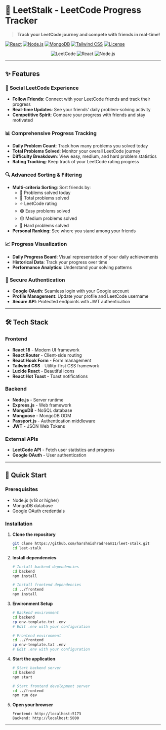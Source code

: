 # 🚀 LeetStalk - LeetCode Progress Tracker

> **Track your LeetCode journey and compete with friends in real-time!**

[![React](https://img.shields.io/badge/React-18.0-blue?logo=react)](https://reactjs.org/)
[![Node.js](https://img.shields.io/badge/Node.js-18.0-green?logo=node.js)](https://nodejs.org/)
[![MongoDB](https://img.shields.io/badge/MongoDB-6.0-green?logo=mongodb)](https://mongodb.com/)
[![Tailwind CSS](https://img.shields.io/badge/Tailwind-3.0-blue?logo=tailwind-css)](https://tailwindcss.com/)
[![License](https://img.shields.io/badge/License-MIT-yellow.svg)](LICENSE)

<div align="center">
  <img src="https://img.shields.io/badge/LeetCode-FFA116?style=for-the-badge&logo=leetcode&logoColor=black" alt="LeetCode" />
  <img src="https://img.shields.io/badge/React-20232A?style=for-the-badge&logo=react&logoColor=61DAFB" alt="React" />
  <img src="https://img.shields.io/badge/Node.js-43853D?style=for-the-badge&logo=node.js&logoColor=white" alt="Node.js" />
</div>

---

## ✨ Features

### 👥 **Social LeetCode Experience**
- **Follow Friends**: Connect with your LeetCode friends and track their progress
- **Real-time Updates**: See your friends' daily problem-solving activity
- **Competitive Spirit**: Compare your progress with friends and stay motivated

### 📊 **Comprehensive Progress Tracking**
- **Daily Problem Count**: Track how many problems you solved today
- **Total Problems Solved**: Monitor your overall LeetCode journey
- **Difficulty Breakdown**: View easy, medium, and hard problem statistics
- **Rating Tracking**: Keep track of your LeetCode rating progress

### 🔍 **Advanced Sorting & Filtering**
- **Multi-criteria Sorting**: Sort friends by:
  - 📅 Problems solved today
  - 🎯 Total problems solved
  - ⭐ LeetCode rating
  - 🟢 Easy problems solved
  - 🟡 Medium problems solved
  - 🔴 Hard problems solved
- **Personal Ranking**: See where you stand among your friends

### 📈 **Progress Visualization**
- **Daily Progress Board**: Visual representation of your daily achievements
- **Historical Data**: Track your progress over time
- **Performance Analytics**: Understand your solving patterns

### 🔐 **Secure Authentication**
- **Google OAuth**: Seamless login with your Google account
- **Profile Management**: Update your profile and LeetCode username
- **Secure API**: Protected endpoints with JWT authentication

---

## 🛠️ Tech Stack

### **Frontend**
- **React 18** - Modern UI framework
- **React Router** - Client-side routing
- **React Hook Form** - Form management
- **Tailwind CSS** - Utility-first CSS framework
- **Lucide React** - Beautiful icons
- **React Hot Toast** - Toast notifications

### **Backend**
- **Node.js** - Server runtime
- **Express.js** - Web framework
- **MongoDB** - NoSQL database
- **Mongoose** - MongoDB ODM
- **Passport.js** - Authentication middleware
- **JWT** - JSON Web Tokens

### **External APIs**
- **LeetCode API** - Fetch user statistics and progress
- **Google OAuth** - User authentication

---

## 🚀 Quick Start

### Prerequisites
- Node.js (v18 or higher)
- MongoDB database
- Google OAuth credentials

### Installation

1. **Clone the repository**
   ```bash
   git clone https://github.com/harshmishradream11/leet-stalk.git
   cd leet-stalk
   ```

2. **Install dependencies**
   ```bash
   # Install backend dependencies
   cd backend
   npm install

   # Install frontend dependencies
   cd ../frontend
   npm install
   ```

3. **Environment Setup**
   ```bash
   # Backend environment
   cd backend
   cp env-template.txt .env
   # Edit .env with your configuration

   # Frontend environment
   cd ../frontend
   cp env-template.txt .env
   # Edit .env with your configuration
   ```

4. **Start the application**
   ```bash
   # Start backend server
   cd backend
   npm start

   # Start frontend development server
   cd ../frontend
   npm run dev
   ```

5. **Open your browser**
   ```
   Frontend: http://localhost:5173
   Backend: http://localhost:5000
   ```

---

 